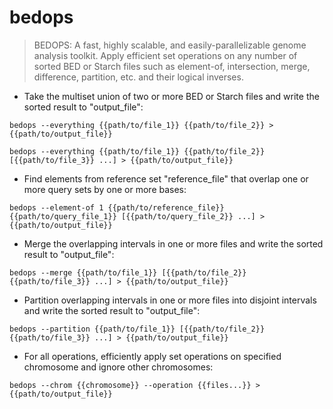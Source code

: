 # bedops

> BEDOPS: A fast, highly scalable, and easily-parallelizable genome analysis toolkit.
> Apply efficient set operations on any number of sorted BED or Starch files such as element-of, intersection, merge, difference, partition, etc. and their logical inverses.

- Take the multiset union of two or more BED or Starch files and write the sorted result to "output_file":

`bedops --everything {{path/to/file_1}} {{path/to/file_2}} > {{path/to/output_file}}`

`bedops --everything {{path/to/file_1}} {{path/to/file_2}} [{{path/to/file_3}} ...] > {{path/to/output_file}}`

- Find elements from reference set "reference_file" that overlap one or more query sets by one or more bases:

`bedops --element-of 1 {{path/to/reference_file}} {{path/to/query_file_1}} [{{path/to/query_file_2}} ...] > {{path/to/output_file}}`

- Merge the overlapping intervals in one or more files and write the sorted result to "output_file":

`bedops --merge {{path/to/file_1}} [{{path/to/file_2}} {{path/to/file_3}} ...] > {{path/to/output_file}}`

- Partition overlapping intervals in one or more files into disjoint intervals and write the sorted result to "output_file":

`bedops --partition {{path/to/file_1}} [{{path/to/file_2}} {{path/to/file_3}} ...] > {{path/to/output_file}}`

- For all operations, efficiently apply set operations on specified chromosome and ignore other chromosomes:

`bedops --chrom {{chromosome}} --operation {{files...}} > {{path/to/output_file}}`
